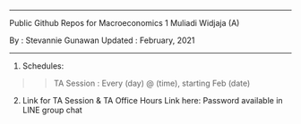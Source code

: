 *********************************************

Public Github Repos for Macroeconomics 1
Muliadi Widjaja (A)

By	: Stevannie Gunawan
Updated	: February, 2021

*********************************************

1. Schedules:
>> TA Session		: Every (day) @ (time), starting Feb (date)

2. Link for TA Session & TA Office Hours
Link here: 
Password available in LINE group chat
